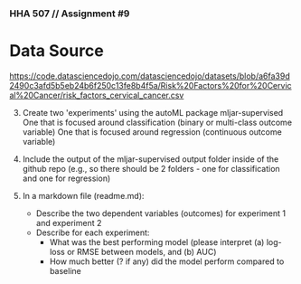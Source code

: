 ### HHA 507 // Assignment #9

# Data Source
https://code.datasciencedojo.com/datasciencedojo/datasets/blob/a6fa39d2490c3afd5b5eb24b6f250c13fe8b4f5a/Risk%20Factors%20for%20Cervical%20Cancer/risk_factors_cervical_cancer.csv


3. Create two 'experiments' using the autoML package mljar-supervised 
One that is focused around classification (binary or multi-class outcome variable)
One that is focused around regression (continuous outcome variable) 
4. Include the output of the mljar-supervised output folder inside of the github repo (e.g., so there should be 2 folders - one for classification and one for regression) 

5. In a markdown file (readme.md): 
    - Describe the two dependent variables (outcomes) for experiment 1 and experiment 2 
    - Describe for each experiment: 
        - What was the best performing model (please interpret (a) log-loss or RMSE between models, and (b) AUC) 
        - How much better (? if any) did the model perform compared to baseline